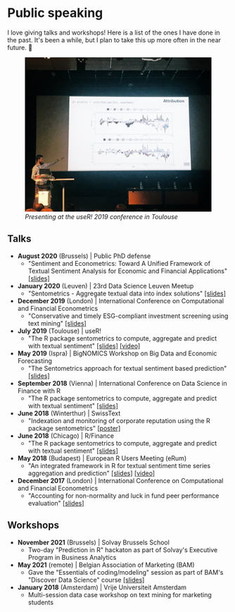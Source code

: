 # Public speaking

I love giving talks and workshops! Here is a list of the ones I have done in the past. It's been a while, but I plan to take this up more often in the near future. 🎤

<figure>
  <img src="presenting.png" width="475" height="350" alt="presenting">
  <figcaption><em>Presenting at the useR! 2019 conference in Toulouse</em></figcaption>
</figure>

## Talks

- **August 2020** (Brussels) | Public PhD defense
  - "Sentiment and Econometrics: Toward A Unified Framework of Textual Sentiment Analysis for Economic and Financial Applications" [[slides]](slides/PhDdefense_2020.pdf)
- **January 2020** (Leuven) | 23rd Data Science Leuven Meetup
  - "Sentometrics - Aggregate textual data into index solutions" [[slides]](slides/DSMeetupLeuven_2020.pdf)
- **December 2019** (London) | International Conference on Computational and Financial Econometrics
  - "Conservative and timely ESG-compliant investment screening using text mining" [[slides]](slides/CFE_2019.pdf)
- **July 2019** (Toulouse) | useR!
  - "The R package sentometrics to compute, aggregate and predict with textual sentiment" [[slides]](slides/useR!_2019.pdf) [[video]](https://www.youtube.com/watch?v=nAlHzz4CP9E)
- **May 2019** (Ispra) | BigNOMICS Workshop on Big Data and Economic Forecasting
  - "The Sentometrics approach for textual sentiment based prediction" [[slides]](slides/BigNOMICS_2019.pdf)
- **September 2018** (Vienna) | International Conference on Data Science in Finance with R
  - "The R package sentometrics to compute, aggregate and predict with textual sentiment" [[slides]](slides/DSF-R_2018.pdf)
- **June 2018** (Winterthur) | SwissText
  - "Indexation and monitoring of corporate reputation using the R package sentometrics" [[poster]](slides/SwissText_2018.pdf)
- **June 2018** (Chicago) | R/Finance
  - "The R package sentometrics to compute, aggregate and predict with textual sentiment" [[slides]](slides/RFinance_2018.pdf)
- **May 2018** (Budapest) | European R Users Meeting (eRum)
  - "An integrated framework in R for textual sentiment time series aggregation and prediction" [[slides]](slides/eRum_2018.pdf) [[video]](https://www.youtube.com/watch?v=KC8LSBNvZrQ)
- **December 2017** (London) | International Conference on Computational and Financial Econometrics
  - "Accounting for non-normality and luck in fund peer performance evaluation" [[slides]](slides/CFE_2017.pdf)

## Workshops
- **November 2021** (Brussels) | Solvay Brussels School
  - Two-day "Prediction in R" hackaton as part of Solvay's Executive Program in Business Analytics
- **May 2021** (remote) | Belgian Association of Marketing (BAM)
  - Gave the "Essentials of coding/modeling" session as part of BAM's "Discover Data Science" course [[slides]](slides/BAM_2021.pdf)
- **January 2018** (Amsterdam) | Vrije Universiteit Amsterdam
  - Multi-session data case workshop on text mining for marketing students
